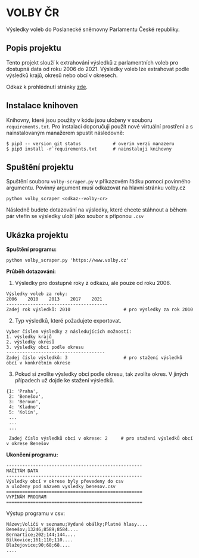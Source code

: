 # **VOLBY ČR**
Výsledky voleb do Poslanecké sněmovny Parlamentu České republiky.

## **Popis projektu**
Tento projekt slouží k extrahování výsledků z parlamentních voleb pro dostupná data od roku 2006 do 2021. Výsledky voleb lze extrahovat podle výsledků krajů, okresů nebo obcí v okresech.

Odkaz k prohlédnutí stránky [zde](https://www.volby.cz).

## **Instalace knihoven**
Knihovny, které jsou použity v kódu jsou uloženy v souboru `requirements.txt`. 
Pro instalaci doporučuji použít nové virtuální prostření a s nainstalovaným manažerem spustit následovně:
```
$ pip3 -- version git status            # overim verzi manazeru
$ pip3 install -r`requirements.txt      # nainstaluji knihovny
```
## **Spuštění projektu**
Spuštění souboru `volby-scraper.py` v příkazovém řádku pomocí povinného argumentu.
Povinný argument musí odkazovat na hlavní stránku volby.cz

`python volby_scraper <odkaz--volby-cr>`

Následně budete dotazování na výsledky, které chcete stáhnout a během pár vteřin se výsledky uloží jako soubor s příponou `.csv` 

## **Ukázka projektu**
**Spuštění programu:**
```
python volby_scraper.py 'https://www.volby.cz'
```
**Průběh dotazování:**

1. Výsledky pro dostupné roky z odkazu, ale pouze od roku 2006.
```
Výsledky voleb za roky:
2006    2010    2013    2017    2021
--------------------------------------
Zadej rok výsledků: 2010                    # pro výsledky za rok 2010
```
2. Typ výsledků, které požadujete exportovat.
```
Vyber číslem výsledky z následujících možností:
1. výsledky krajů
2. výsledky okresů
3. výsledky obcí podle okresu
-------------------------------------
Zadej číslo výsledků: 3                     # pro stažení výsledků obcí v konkrétním okrese
```
3. Pokud si zvolíte výsledky obcí podle okresu, tak zvolíte okres. V jiných případech už dojde ke stažení výsledků.
```
{1: 'Praha',
 2: 'Benešov',
 3: 'Beroun',
 4: 'Kladno',
 5: 'Kolín',
 ...
 ...
 ...
 
 Zadej číslo výsledků obcí v okrese: 2     # pro stažení výsledků obcí v okrese Benešov
```
**Ukončení programu:**
```
---------------------------------------------------
NAČÍTÁM DATA
---------------------------------------------------
Výsledky obcí v okrese byly převedeny do csv
a uloženy pod názvem vysledky_benesov.csv
===================================================
VYPÍNÁM PROGRAM
===================================================
```
Výstup programu v csv:
```
Název;Voliči v seznamu;Vydané obálky;Platné hlasy....
Benešov;13246;8589;8584....
Bernartice;202;144;144....
Bílkovice;161;110;110....
Blažejovice;90;68;68....
....
```